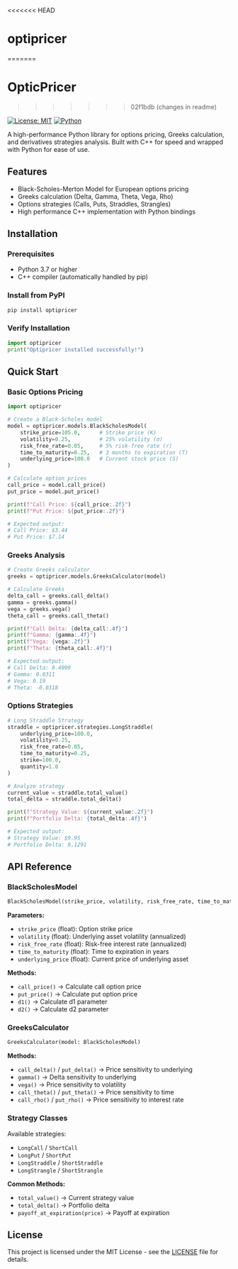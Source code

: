 <<<<<<< HEAD
# optipricer
=======
# OpticPricer
>>>>>>> 02f1bdb (changes in readme)

[![License: MIT](https://img.shields.io/badge/License-MIT-yellow.svg)](https://opensource.org/licenses/MIT)
[![Python](https://img.shields.io/badge/python-3.7+-blue.svg)](https://www.python.org/downloads/)

A high-performance Python library for options pricing, Greeks calculation, and derivatives strategies analysis. Built with C++ for speed and wrapped with Python for ease of use.

## Features

- Black-Scholes-Merton Model for European options pricing
- Greeks calculation (Delta, Gamma, Theta, Vega, Rho)
- Options strategies (Calls, Puts, Straddles, Strangles)
- High performance C++ implementation with Python bindings

## Installation

### Prerequisites
- Python 3.7 or higher
- C++ compiler (automatically handled by pip)

### Install from PyPI
```bash
pip install optipricer
```

### Verify Installation
```python
import optipricer
print("Optipricer installed successfully!")
```

## Quick Start

### Basic Options Pricing
```python
import optipricer

# Create a Black-Scholes model
model = optipricer.models.BlackScholesModel(
    strike_price=105.0,      # Strike price (K)
    volatility=0.25,         # 25% volatility (σ)
    risk_free_rate=0.05,     # 5% risk-free rate (r)
    time_to_maturity=0.25,   # 3 months to expiration (T)
    underlying_price=100.0   # Current stock price (S)
)

# Calculate option prices
call_price = model.call_price()
put_price = model.put_price()

print(f"Call Price: ${call_price:.2f}")
print(f"Put Price: ${put_price:.2f}")

# Expected output:
# Call Price: $3.44
# Put Price: $7.14
```

### Greeks Analysis
```python
# Create Greeks calculator
greeks = optipricer.models.GreeksCalculator(model)

# Calculate Greeks
delta_call = greeks.call_delta()
gamma = greeks.gamma()
vega = greeks.vega()
theta_call = greeks.call_theta()

print(f"Call Delta: {delta_call:.4f}")
print(f"Gamma: {gamma:.4f}")
print(f"Vega: {vega:.2f}")
print(f"Theta: {theta_call:.4f}")

# Expected output:
# Call Delta: 0.4099
# Gamma: 0.0311
# Vega: 0.19
# Theta: -0.0318
```

### Options Strategies
```python
# Long Straddle Strategy
straddle = optipricer.strategies.LongStraddle(
    underlying_price=100.0,
    volatility=0.25,
    risk_free_rate=0.05,
    time_to_maturity=0.25,
    strike=100.0,
    quantity=1.0
)

# Analyze strategy
current_value = straddle.total_value()
total_delta = straddle.total_delta()

print(f"Strategy Value: ${current_value:.2f}")
print(f"Portfolio Delta: {total_delta:.4f}")

# Expected output:
# Strategy Value: $9.95
# Portfolio Delta: 0.1291
```

## API Reference

### BlackScholesModel
```python
BlackScholesModel(strike_price, volatility, risk_free_rate, time_to_maturity, underlying_price)
```

**Parameters:**
- `strike_price` (float): Option strike price
- `volatility` (float): Underlying asset volatility (annualized)
- `risk_free_rate` (float): Risk-free interest rate (annualized)
- `time_to_maturity` (float): Time to expiration in years
- `underlying_price` (float): Current price of underlying asset

**Methods:**
- `call_price()` → Calculate call option price
- `put_price()` → Calculate put option price
- `d1()` → Calculate d1 parameter
- `d2()` → Calculate d2 parameter

### GreeksCalculator
```python
GreeksCalculator(model: BlackScholesModel)
```

**Methods:**
- `call_delta()` / `put_delta()` → Price sensitivity to underlying
- `gamma()` → Delta sensitivity to underlying
- `vega()` → Price sensitivity to volatility
- `call_theta()` / `put_theta()` → Price sensitivity to time
- `call_rho()` / `put_rho()` → Price sensitivity to interest rate

### Strategy Classes
Available strategies:
- `LongCall` / `ShortCall`
- `LongPut` / `ShortPut`
- `LongStraddle` / `ShortStraddle`
- `LongStrangle` / `ShortStrangle`

**Common Methods:**
- `total_value()` → Current strategy value
- `total_delta()` → Portfolio delta
- `payoff_at_expiration(price)` → Payoff at expiration

## License

This project is licensed under the MIT License - see the [LICENSE](LICENSE) file for details.
